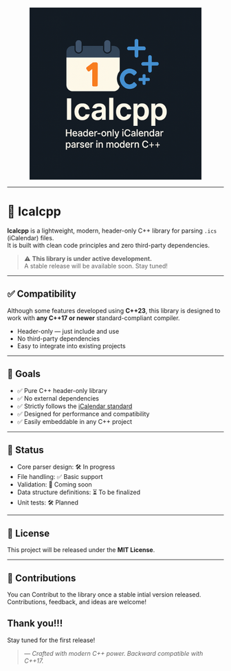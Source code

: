 <p align="center">
  <img src="images/ChatGPT Image Apr 11, 2025, 08_06_24 AM.png" alt="Icalcpp logo" width="400"/>
</p>

---
# 📅 Icalcpp

**Icalcpp** is a lightweight, modern, header-only C++ library for parsing `.ics` (iCalendar) files.  
It is built with clean code principles and zero third-party dependencies.

> ⚠️ **This library is under active development.**  
> A stable release will be available soon. Stay tuned!

---

## ✅ Compatibility

Although some features developed using **C++23**, this library is designed to work with **any C++17 or newer** standard-compliant compiler.

- Header-only — just include and use  
- No third-party dependencies  
- Easy to integrate into existing projects

---

## 🚀 Goals

- ✅ Pure C++ header-only library
- ✅ No external dependencies
- ✅ Strictly follows the [iCalendar standard](https://icalendar.org/)
- ✅ Designed for performance and compatibility
- ✅ Easily embeddable in any C++ project

---

## 📌 Status

- Core parser design: 🛠️ In progress  
- File handling: ✅ Basic support  
- Validation: 🧪 Coming soon  
- Data structure definitions: ⏳ To be finalized  
- Unit tests: 🛠️ Planned  

---



## 📁 License

This project will be released under the **MIT License**.

---

## 🙌 Contributions

You can Contribut to the library once a stable intial version released.
Contributions, feedback, and ideas are welcome!  
<!-- Please open an issue or pull request to help shape the library. -->

Thank you!!!
---

Stay tuned for the first release!

> — *Crafted with modern C++ power. Backward compatible with C++17.*

